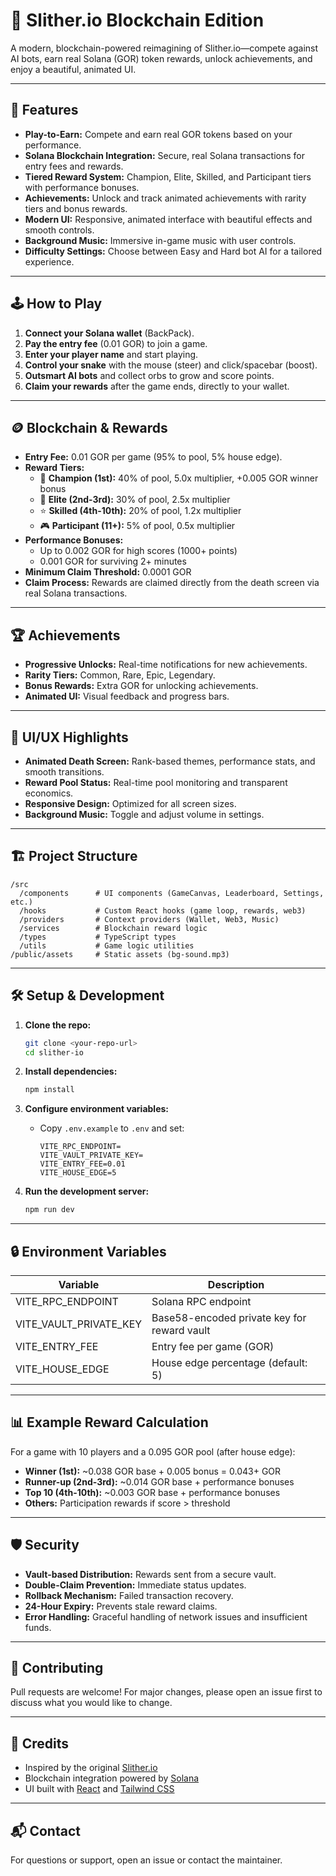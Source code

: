 # 🐍 Slither.io Blockchain Edition

A modern, blockchain-powered reimagining of Slither.io—compete against AI bots, earn real Solana (GOR) token rewards, unlock achievements, and enjoy a beautiful, animated UI.

---

## 🚀 Features

- **Play-to-Earn:** Compete and earn real GOR tokens based on your performance.
- **Solana Blockchain Integration:** Secure, real Solana transactions for entry fees and rewards.
- **Tiered Reward System:** Champion, Elite, Skilled, and Participant tiers with performance bonuses.
- **Achievements:** Unlock and track animated achievements with rarity tiers and bonus rewards.
- **Modern UI:** Responsive, animated interface with beautiful effects and smooth controls.
- **Background Music:** Immersive in-game music with user controls.
- **Difficulty Settings:** Choose between Easy and Hard bot AI for a tailored experience.

---

## 🕹️ How to Play

1. **Connect your Solana wallet** (BackPack).
2. **Pay the entry fee** (0.01 GOR) to join a game.
3. **Enter your player name** and start playing.
4. **Control your snake** with the mouse (steer) and click/spacebar (boost).
5. **Outsmart AI bots** and collect orbs to grow and score points.
6. **Claim your rewards** after the game ends, directly to your wallet.

---

## 🪙 Blockchain & Rewards

- **Entry Fee:** 0.01 GOR per game (95% to pool, 5% house edge).
- **Reward Tiers:**
  - 👑 **Champion (1st):** 40% of pool, 5.0x multiplier, +0.005 GOR winner bonus
  - 💎 **Elite (2nd-3rd):** 30% of pool, 2.5x multiplier
  - ⭐ **Skilled (4th-10th):** 20% of pool, 1.2x multiplier
  - 🎮 **Participant (11+):** 5% of pool, 0.5x multiplier
- **Performance Bonuses:**
  - Up to 0.002 GOR for high scores (1000+ points)
  - 0.001 GOR for surviving 2+ minutes
- **Minimum Claim Threshold:** 0.0001 GOR
- **Claim Process:** Rewards are claimed directly from the death screen via real Solana transactions.

---

## 🏆 Achievements

- **Progressive Unlocks:** Real-time notifications for new achievements.
- **Rarity Tiers:** Common, Rare, Epic, Legendary.
- **Bonus Rewards:** Extra GOR for unlocking achievements.
- **Animated UI:** Visual feedback and progress bars.

---

## 🎨 UI/UX Highlights

- **Animated Death Screen:** Rank-based themes, performance stats, and smooth transitions.
- **Reward Pool Status:** Real-time pool monitoring and transparent economics.
- **Responsive Design:** Optimized for all screen sizes.
- **Background Music:** Toggle and adjust volume in settings.

---

## 🏗️ Project Structure

```
/src
  /components      # UI components (GameCanvas, Leaderboard, Settings, etc.)
  /hooks           # Custom React hooks (game loop, rewards, web3)
  /providers       # Context providers (Wallet, Web3, Music)
  /services        # Blockchain reward logic
  /types           # TypeScript types
  /utils           # Game logic utilities
/public/assets     # Static assets (bg-sound.mp3)
```

---

## 🛠️ Setup & Development

1. **Clone the repo:**
   ```bash
   git clone <your-repo-url>
   cd slither-io
   ```

2. **Install dependencies:**
   ```bash
   npm install
   ```

3. **Configure environment variables:**
   - Copy `.env.example` to `.env` and set:
     ```
     VITE_RPC_ENDPOINT=
     VITE_VAULT_PRIVATE_KEY=
     VITE_ENTRY_FEE=0.01
     VITE_HOUSE_EDGE=5
     ```

4. **Run the development server:**
   ```bash
   npm run dev
   ```

---

## 🔒 Environment Variables

| Variable                | Description                                 |
|-------------------------|---------------------------------------------|
| VITE_RPC_ENDPOINT       | Solana RPC endpoint                         |
| VITE_VAULT_PRIVATE_KEY  | Base58-encoded private key for reward vault |
| VITE_ENTRY_FEE          | Entry fee per game (GOR)                    |
| VITE_HOUSE_EDGE         | House edge percentage (default: 5)          |

---

## 📊 Example Reward Calculation

For a game with 10 players and a 0.095 GOR pool (after house edge):

- **Winner (1st):** ~0.038 GOR base + 0.005 bonus = 0.043+ GOR
- **Runner-up (2nd-3rd):** ~0.014 GOR base + performance bonuses
- **Top 10 (4th-10th):** ~0.003 GOR base + performance bonuses
- **Others:** Participation rewards if score > threshold

---

## 🛡️ Security

- **Vault-based Distribution:** Rewards sent from a secure vault.
- **Double-Claim Prevention:** Immediate status updates.
- **Rollback Mechanism:** Failed transaction recovery.
- **24-Hour Expiry:** Prevents stale reward claims.
- **Error Handling:** Graceful handling of network issues and insufficient funds.

---

## 🤝 Contributing

Pull requests are welcome! For major changes, please open an issue first to discuss what you would like to change.

---

## 🙌 Credits

- Inspired by the original [Slither.io](https://slither.io/)
- Blockchain integration powered by [Solana](https://solana.com/)
- UI built with [React](https://react.dev/) and [Tailwind CSS](https://tailwindcss.com/)

---

## 📬 Contact

For questions or support, open an issue or contact the maintainer.

